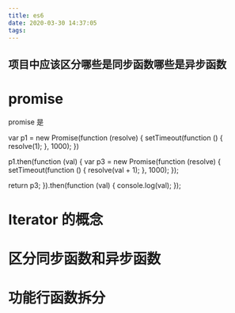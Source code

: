 ```yaml
---
title: es6
date: 2020-03-30 14:37:05
tags:
---
```


## 项目中应该区分哪些是同步函数哪些是异步函数

# promise

promise 是


var p1 = new Promise(function (resolve) {
  setTimeout(function () {
    resolve(1);
  }, 1000);
})

p1.then(function (val) {
  var p3 = new Promise(function (resolve) {
    setTimeout(function () {
      resolve(val + 1);
    }, 1000);
  });

  return p3;
}).then(function (val) {
  console.log(val);
});

# Iterator 的概念

# 区分同步函数和异步函数 

# 功能行函数拆分

